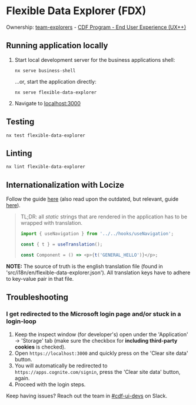 # Flexible Data Explorer (FDX)

Ownership: [team-explorers](https://cognitedata.slack.com/archives/C041Y4SJXC6) -
[CDF Program - End User Experience (UX++)](https://cognitedata.atlassian.net/wiki/spaces/PD/pages/3984130104/CDF+Program+-+End+User+Experience+UX)

## Running application locally

1. Start local development server for the business applications shell:
   ```
   nx serve business-shell
   ```
   ...or, start the application directly:
   ```
   nx serve flexible-data-explorer
   ```
2. Navigate to [localhost:3000](https://localhost:3000)

## Testing

```
nx test flexible-data-explorer
```

## Linting

```
nx lint flexible-data-explorer
```

## Internationalization with Locize

Follow the guide [here](https://cognitedata.atlassian.net/wiki/spaces/CE/pages/3924164983/Internationalization+infrastructure#Implementation-Guidelines) (also read upon the outdated, but relevant, guide [here](https://cognitedata.atlassian.net/wiki/spaces/CE/pages/3519545557/Internationalization+with+Locize+in+Fusion)).

> TL;DR: all _static_ strings that are rendered in the application has to be wrapped with translation.
>
> ```ts
> import { useNavigation } from '../../hooks/useNavigation';
>
> const { t } = useTranslation();
>
> const Component = () => <p>{t('GENERAL_HELLO')}</p>;
> ```

**NOTE:** The source of truth is the english translation file (found in 'src/i18n/en/flexible-data-explorer.json'). All translation keys have to adhere to key-value pair in that file.

## Troubleshooting

### I get redirected to the Microsoft login page and/or stuck in a login-loop

1. Keep the inspect window (for developer's) open under the 'Application' -> 'Storage' tab (make sure the checkbox for **including third-party cookies** is checked).
2. Open `https://localhost:3000` and quickly press on the 'Clear site data' button.
3. You will automatically be redirected to `https://apps.cognite.com/signin`, press the 'Clear site data' button, again.
4. Proceed with the login steps.

Keep having issues? Reach out the team in
[#cdf-ui-devs](https://cognitedata.slack.com/archives/C012L1VCTTL) on Slack.
